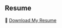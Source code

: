 ## Resume
📄 [Download My Resume](https://drive.google.com/file/d/14XCIy5_NzxTd0nV-Ek4iyKPuHJa7Z9Kn/view?usp=sharing)

